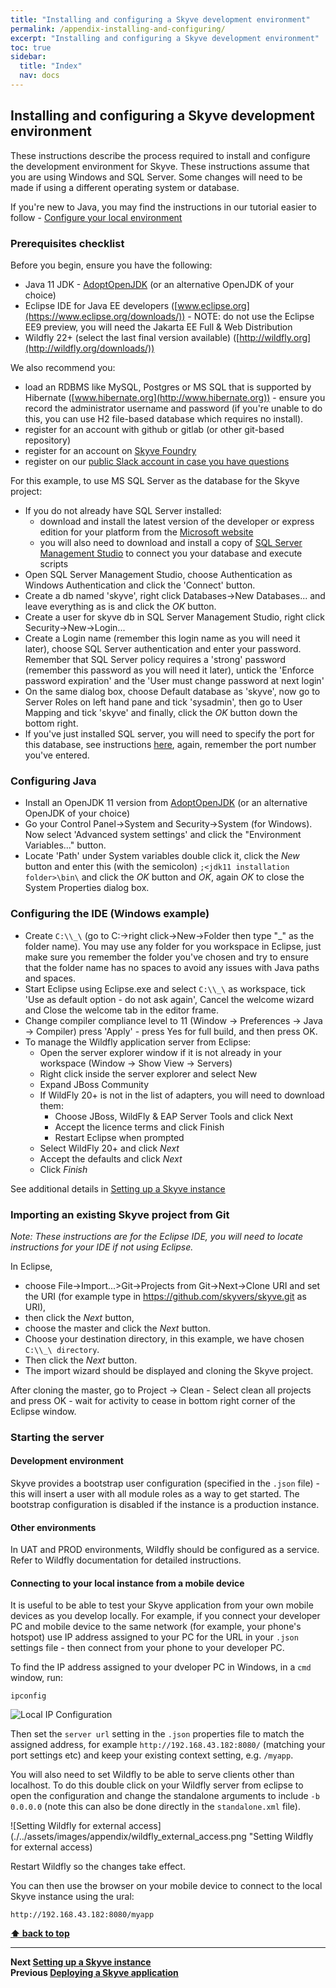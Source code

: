 ```yaml
---
title: "Installing and configuring a Skyve development environment"
permalink: /appendix-installing-and-configuring/
excerpt: "Installing and configuring a Skyve development environment"
toc: true
sidebar:
  title: "Index"
  nav: docs
---
```


## Installing and configuring a Skyve development environment

These instructions describe the process required to install and configure the 
development environment for Skyve. These instructions assume that you are 
using Windows and SQL Server. Some changes will need to be made if using a 
different operating system or database.

If you're new to Java, you may find the instructions in our tutorial easier to follow - [Configure your local environment](https://skyvers.github.io/Aged-care/chapter3/#32-configure-your-local-environment)

### Prerequisites checklist

Before you begin, ensure you have the following:

* Java 11 JDK - [AdoptOpenJDK](https://adoptopenjdk.net/installation.html?variant=openjdk11&jvmVariant=hotspot#x86-32_win-jdk) (or an alternative OpenJDK of your choice)
* Eclipse IDE for Java EE developers ([www.eclipse.org](https://www.eclipse.org/downloads/)) - NOTE: do not use the Eclipse EE9 preview, you will need the Jakarta EE Full & Web Distribution 
* Wildfly 22+ (select the last final version available) ([http://wildfly.org](http://wildfly.org/downloads/))
  
We also recommend you:
* load an RDBMS like MySQL, Postgres or MS SQL that is supported by Hibernate ([www.hibernate.org](http://www.hibernate.org)) - ensure you record the
  administrator username and password (if you're unable to do this, you can use H2 file-based database which requires no install).
* register for an account with github or gitlab (or other git-based repository)
* register for an account on [Skyve Foundry](https://foundry.skyve.org/foundry)
* register on our [public Slack account in case you have questions](https://join.slack.com/t/skyveframework/shared_invite/enQtNDMwNTcyNzE0NzI2LTRkMWUxZDBlZmFlMmJkMjQzYWMzYWQxMmQzYWQ1ZTdlODNkNjRlYzVhYjFmMmQ4NTlhYWY4MjNhMGVkZGNlMjY)

For this example, to use MS SQL Server as the database for the Skyve project:
* If you do not already have SQL Server installed:
  * download and install the latest version of the developer or express edition for your platform from the [Microsoft website](https://www.microsoft.com/en-au/sql-server/sql-server-downloads)
  * you will also need to download and install a copy of [SQL Server Management Studio](https://docs.microsoft.com/en-us/sql/ssms/download-sql-server-management-studio-ssms) to connect you your database and execute scripts
* Open SQL Server Management Studio, choose Authentication as Windows Authentication and click the 'Connect' button.
* Create a db named 'skyve', right click Databases->New Databases... and leave everything as is and click the _OK_ button.
* Create a user for skyve db in SQL Server Management Studio, right click Security->New->Login...
* Create a Login name (remember this login name as you will need it later), choose 
  SQL Server authentication and enter your password. Remember that SQL Server policy 
  requires a 'strong' password (remember this password as you will need it later), 
  untick the 'Enforce password expiration' and the 'User must change password at 
  next login'
* On the same dialog box, choose Default database as 'skyve', now go to Server Roles 
  on left hand pane and tick 'sysadmin', then go to User Mapping and tick 'skyve' 
  and finally, click the _OK_ button down the bottom right.
* If you've just installed SQL server, you will need to specify the port for this 
  database, see instructions [here](https://community.spiceworks.com/how_to/124598-find-the-port-sql-server-is-using-and-change-a-dynamic-port-to-static), 
  again, remember the port number you've entered.

### Configuring Java
* Install an OpenJDK 11 version from [AdoptOpenJDK](https://adoptopenjdk.net/installation.html?variant=openjdk11&jvmVariant=hotspot#x86-32_win-jdk) (or an alternative OpenJDK of your choice)
* Go your Control Panel->System and Security->System (for Windows). Now select 
  'Advanced system settings' and click the "Environment Variables..." button.
* Locate 'Path' under System variables double click it, click the _New_ button and 
  enter this (with the semicolon) `;<jdk11 installation folder>\bin\` and 
  click the _OK_ button and _OK_, again _OK_ to close the System Properties 
  dialog box.

### Configuring the IDE (Windows example)

* Create `C:\\_\` (go to C:\->right click->New->Folder then type "_" as the 
folder name). You may use any folder for you workspace in Eclipse, just make sure you remember 
the folder you've chosen and try to ensure that the folder name has no spaces to avoid 
any issues with Java paths and spaces.
* Start Eclipse using Eclipse.exe and select `C:\\_\` as workspace, tick 'Use as 
default option - do not ask again', Cancel the welcome wizard and Close the welcome 
tab in the editor frame.
* Change compiler compliance level to 11 (Window -> Preferences -> Java -> Compiler) 
press 'Apply' - press Yes for full build, and then press OK.
* To manage the Wildfly application server from Eclipse:
  * Open the server explorer window if it is not already in your workspace (Window -> Show View -> Servers)
  * Right click inside the server explorer and select New
  * Expand JBoss Community
  * If WildFly 20+ is not in the list of adapters, you will need to download them:
    * Choose JBoss, WildFly & EAP Server Tools and click Next
    * Accept the licence terms and click Finish
    * Restart Eclipse when prompted
  * Select WildFly 20+ and click _Next_
  * Accept the defaults and click _Next_
  * Click _Finish_
  
See additional details in [Setting up a Skyve instance](./../pages/appendix_setting-up-a-skyve-instance)

### Importing an existing Skyve project from Git

*Note: These instructions are for the Eclipse IDE, you will need to locate instructions for your IDE if not using Eclipse.*

In Eclipse, 

* choose File->Import...>Git->Projects from Git->Next->Clone URI and set the URI (for example type in https://github.com/skyvers/skyve.git as URI),
* then click the _Next_ button, 
* choose the master and click the _Next_ button. 
* Choose your destination directory, in this example, we have chosen `C:\\_\ directory`.
* Then click the _Next_ button. 
* The import wizard should be displayed and cloning the Skyve project.

After cloning the master, go to Project -> Clean - Select clean all projects and press OK - wait for activity to cease in bottom right corner of the Eclipse window.

### Starting the server

#### Development environment
Skyve provides a bootstrap user configuration (specified in the `.json` file) - this will insert a user with all module roles as a way to get started. The bootstrap configuration is disabled if the instance is a production instance.

#### Other environments
In UAT and PROD environments, Wildfly should be configured as a service. Refer to Wildfly documentation for detailed instructions.

#### Connecting to your local instance from a mobile device

It is useful to be able to test your Skyve application from your own mobile devices as you develop locally. For example, if you connect your developer PC and mobile device to the same network (for example, your phone's hotspot) use IP address assigned to your PC for the URL in your `.json` settings file - then connect from your phone to your developer PC.

To find the IP address assigned to your dveloper PC in Windows, in a `cmd` window, run:

```
ipconfig
```

![Local IP Configuration](./../assets/images/appendix/local_ip_config.png "Local IP Configuration")

Then set the `server url` setting in the `.json` properties file to match the assigned address, for example `http://192.168.43.182:8080/` (matching your port settings etc) and keep your existing context setting, e.g. `/myapp`.

You will also need to set Wildfly to be able to serve clients other than localhost. To do this double click on your Wildfly server from eclipse to open the configuration and change the standalone arguments to include `-b 0.0.0.0` (note this can also be done directly in the `standalone.xml` file).

![Setting Wildfly for external access](./../assets/images/appendix/wildfly_external_access.png "Setting Wildfly for external access)

Restart Wildfly so the changes take effect.

You can then use the browser on your mobile device to connect to the local Skyve instance using the ural:

```
http://192.168.43.182:8080/myapp
```

**[⬆ back to top](#installing-and-configuring-a-skyve-development-environment)**

---
**Next [Setting up a Skyve instance](./../_pages/appendix-setting-up-a-skyve-instance.md)**<br>
**Previous [Deploying a Skyve application](./../_pages/appendix-deploying-a-skyve-application.md)**

